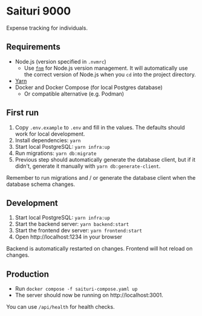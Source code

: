 
# Saituri 9000

Expense tracking for individuals.

## Requirements

- Node.js (version specified in `.nvmrc`)
  - Use [`fnm`](https://github.com/Schniz/fnm) for Node.js version management. It will automatically use the
    correct version of Node.js when you `cd` into the project directory.
- [Yarn](https://yarnpkg.com/getting-started/install)
- Docker and Docker Compose (for local Postgres database)
  - Or compatible alternative (e.g. Podman)

## First run

1. Copy `.env.example` to `.env` and fill in the values. The defaults should work for local development.
2. Install dependencies: `yarn`
3. Start local PostgreSQL: `yarn infra:up`
4. Run migrations: `yarn db:migrate`
5. Previous step should automatically generate the database client, but if it didn't, generate it manually with `yarn db:generate-client`.

Remember to run migrations and / or generate the database client when the database schema changes.

## Development

1. Start local PostgreSQL: `yarn infra:up`
2. Start the backend server: `yarn backend:start`
3. Start the frontend dev server: `yarn frontend:start`
4. Open http://localhost:1234 in your browser

Backend is automatically restarted on changes. Frontend will hot reload on changes.

## Production

- Run `docker compose -f saituri-compose.yaml up`
- The server should now be running on http://localhost:3001.

You can use `/api/health` for health checks.

